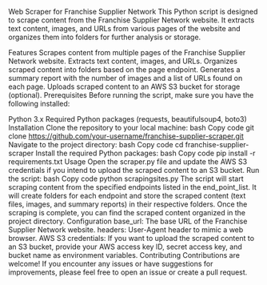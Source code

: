 Web Scraper for Franchise Supplier Network
This Python script is designed to scrape content from the Franchise Supplier Network website. It extracts text content, images, and URLs from various pages of the website and organizes them into folders for further analysis or storage.

Features
Scrapes content from multiple pages of the Franchise Supplier Network website.
Extracts text content, images, and URLs.
Organizes scraped content into folders based on the page endpoint.
Generates a summary report with the number of images and a list of URLs found on each page.
Uploads scraped content to an AWS S3 bucket for storage (optional).
Prerequisites
Before running the script, make sure you have the following installed:

Python 3.x
Required Python packages (requests, beautifulsoup4, boto3)
Installation
Clone the repository to your local machine:
bash
Copy code
git clone https://github.com/your-username/franchise-supplier-scraper.git
Navigate to the project directory:
bash
Copy code
cd franchise-supplier-scraper
Install the required Python packages:
bash
Copy code
pip install -r requirements.txt
Usage
Open the scraper.py file and update the AWS S3 credentials if you intend to upload the scraped content to an S3 bucket.
Run the script:
bash
Copy code
python scrapingsites.py
The script will start scraping content from the specified endpoints listed in the end_point_list. It will create folders for each endpoint and store the scraped content (text files, images, and summary reports) in their respective folders.
Once the scraping is complete, you can find the scraped content organized in the project directory.
Configuration
base_url: The base URL of the Franchise Supplier Network website.
headers: User-Agent header to mimic a web browser.
AWS S3 credentials: If you want to upload the scraped content to an S3 bucket, provide your AWS access key ID, secret access key, and bucket name as environment variables.
Contributing
Contributions are welcome! If you encounter any issues or have suggestions for improvements, please feel free to open an issue or create a pull request.
